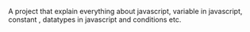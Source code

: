A project that explain everything about javascript, variable in javascript, constant , datatypes in javascript and conditions etc.
